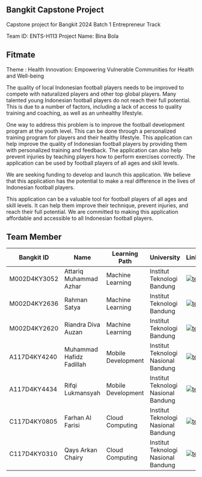 ## Bangkit Capstone Project
Capstone project for Bangkit 2024 Batch 1 Entrepreneur Track

Team ID: ENTS-H113
Project Name: Bina Bola

## Fitmate 


Theme             : Health Innovation: Empowering Vulnerable Communities for Health and Well-being

The quality of local Indonesian football players needs to be improved to compete with naturalized players and other top global players. Many talented young Indonesian football players do not reach their full potential. This is due to a number of factors, including a lack of access to quality training and coaching, as well as an unhealthy lifestyle.

One way to address this problem is to improve the football development program at the youth level. This can be done through a personalized training program for players and their healthy lifestyle. This application can help improve the quality of Indonesian football players by providing them with personalized training and feedback. The application can also help prevent injuries by teaching players how to perform exercises correctly. The application can be used by football players of all ages and skill levels.

We are seeking funding to develop and launch this application. We believe that this application has the potential to make a real difference in the lives of Indonesian football players.

This application can be a valuable tool for football players of all ages and skill levels. It can help them improve their technique, prevent injuries, and reach their full potential. We are committed to making this application affordable and accessible to all Indonesian football players.


## Team Member 

| Bangkit ID | Name | Learning Path | University |LinkedIn |
| ---      | ---       | ---       | ---       | ---       |
| M002D4KY3052 | Attariq Muhammad Azhar | Machine Learning| Institut Teknologi Bandung | [![text](https://img.shields.io/badge/LinkedIn-0077B5?style=for-the-badge&logo=linkedin&logoColor=white)](https://www.linkedin.com/in/attariqmuhammadazhar/) |
| M002D4KY2636 | Rahman Satya | Machine Learning|	Institut Teknologi Bandung  | [![text](https://img.shields.io/badge/LinkedIn-0077B5?style=for-the-badge&logo=linkedin&logoColor=white)](https://www.linkedin.com/in/rahman-satya/) |
| M002D4KY2620 | Riandra Diva Auzan | Machine Learning| Institut Teknologi Bandung| [![text](https://img.shields.io/badge/LinkedIn-0077B5?style=for-the-badge&logo=linkedin&logoColor=white)](https://www.linkedin.com/in/riandradivaauzan/) |
| A117D4KY4240 | Muhammad Hafidz Fadillah  | Mobile Development| Institut Teknologi Nasional Bandung | [![text](https://img.shields.io/badge/LinkedIn-0077B5?style=for-the-badge&logo=linkedin&logoColor=white)](https://www.linkedin.com/in/hfidzfadillah/) |
| A117D4KY4434 | Rifqi Lukmansyah| Mobile Development | Institut Teknologi Nasional Bandung | [![text](https://img.shields.io/badge/LinkedIn-0077B5?style=for-the-badge&logo=linkedin&logoColor=white)](www.linkedin.com/in/rifqilukmansyah) |
| C117D4KY0805 | Farhan Al Farisi | Cloud Computing | 	Institut Teknologi Nasional Bandung | [![text](https://img.shields.io/badge/LinkedIn-0077B5?style=for-the-badge&logo=linkedin&logoColor=white)](https://www.linkedin.com/in/farhan-al-farisi-744499196/) |
| C117D4KY0310 | Qays Arkan Chairy |  Cloud Computing | Institut Teknologi Nasional Bandung | [![text](https://img.shields.io/badge/LinkedIn-0077B5?style=for-the-badge&logo=linkedin&logoColor=white)](https://www.linkedin.com/in/qaysarkan/) |

